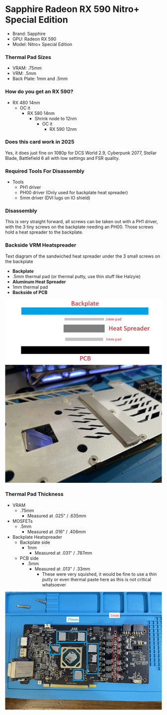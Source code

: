 # Sapphire Radeon RX 590 Nitro+ Special Edition

- Brand: Sapphire
- GPU: Radeon RX 590
- Model: Nitro+ Special Edition

### Thermal Pad Sizes

- VRAM: .75mm
- VRM: .5mm
- Back Plate: 1mm and .5mm

### How do you get an RX 590?

- RX 480 14nm
    - OC it
        - RX 580 14nm
            - Shrink node to 12nm
                - OC it
                    - RX 590 12nm

### Does this card work in 2025

Yes, it does just fine on 1080p for DCS World 2.9, Cyberpunk 2077, Stellar Blade, Battlefield 6 all with low settings and FSR quality.

### Required Tools For Disassembly

- Tools
    - PH1 driver
    - PH00 driver (Only used for backplate heat spreader)
    - 5mm driver (DVI lugs on IO shield)

### Disassembly

This is very straight forward, all screws can be taken out with a PH1 driver, with the 3 tiny screws on the backplate needing an PH00. Those screws hold a heat spreader to the backplate.

### Backside VRM Heatspreader

Text diagram of the sandwiched heat spreader under the 3 small screws on the backplate

- **Backplate**
- .5mm thermal pad (or thermal putty, use thin stuff like Halzyie)
- **Aluminum Heat Spreader**
- 1mm thermal pad
- **Backside of PCB**

<img src="img\rx590heatspreader.jpg">

<img src="img\spreader.jpg">

### Thermal Pad Thickness

- VRAM
    - .75mm
        - Measured at .025" / .635mm
- MOSFETs
    - .5mm
        - Measured at .016" / .406mm
- Backplate Heatspreader
    - Backplate side
        - 1mm
            - Measured at .031" / .787mm
    - PCB side
        - .5mm
            - Measured at .013" / .33mm
                - These were very squished, it would be fine to use a thin putty or even thermal paste here as this is not critical whatsoever

<img src="img\sizes.jpg">